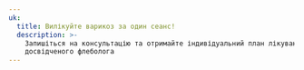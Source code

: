 ```yaml
---
uk:
  title: Вилікуйте варикоз за один сеанс!
  description: >-
    Запишіться на консультацію та отримайте індивідуальний план лікування від
    досвідченого флеболога
---
```


